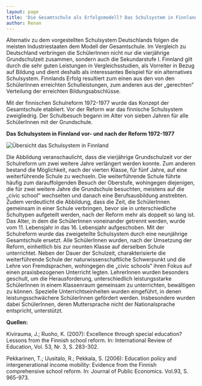 ```yaml
---
layout: page
title: 'Die Gesamtschule als Erfolgsmodell? Das Schulsystem in Finnland'
author: Renan
---
```

Alternativ zu dem vorgestellten Schulsystem Deutschlands folgen die meisten Industriestaaten dem Modell der Gesamtschule.
Im Vergleich zu Deutschland verbringen die SchülerInnen nicht nur die vierjährige Grundschulzeit zusammen, sondern auch die Sekundarstufe I.
Finnland gilt durch die sehr guten Leistungen in Vergleichsstudien, als Vorreiter in Bezug auf Bildung und dient deshalb als interessantes Beispiel für ein alternatives Schulsystem.
Finnlands Erfolg resultiert zum einen aus den von den SchülerInnen erreichten Schulleistungen, zum anderen aus der „gerechten“ Verteilung der erreichten Bildungsabschlüsse.

Mit der finnischen Schulreform 1972-1977 wurde das Konzept der Gesamtschule etabliert.
Vor der Reform war das finnische Schulsystem zweigliedrig.
Der Schulbesuch begann im Alter von sieben Jahren für alle SchülerInnen mit der Grundschule.

**Das Schulsystem in Finnland vor- und nach der Reform 1972-1977**

![Übersicht das Schulsystem in Finnland](https://images.athene-aachen.de/2018-10-Schulsystem-Finnland.png)

Die Abbildung veranschaulicht, dass die vierjährige Grundschulzeit vor der Schulreform um zwei weitere Jahre verlängert werden konnte.
Zum anderen bestand die Möglichkeit, nach der vierten Klasse, für fünf Jahre, auf eine weiterführende Schule zu wechseln.
Die weiterführende Schule führte häufig zum darauffolgenden Besuch der Oberstufe, wohingegen diejenigen, die für zwei weitere Jahre die Grundschule besuchten, meistens auf die „civic school“ wechselten und danach eine Berufsausbildung anstrebten.
Zudem verdeutlicht die Abbildung, dass die Zeit, die SchülerInnen gemeinsam in einer Schule verbringen, bevor sie in unterschiedliche Schultypen aufgeteilt werden, nach der Reform mehr als doppelt so lang ist.
Das Alter, in dem die SchülerInnen voneinander getrennt werden, wurde vom 11. Lebensjahr in das 16. Lebensjahr aufgeschoben.
Mit der Schulreform wurde das zweigeteilte Schulsystem durch eine neunjährige Gesamtschule ersetzt.
Alle SchülerInnen wurden, nach der Umsetzung der Reform, einheitlich bis zur neunten Klasse auf derselben Schule unterrichtet.
Neben der Dauer der Schulzeit, charakterisierte die weiterführende Schule der naturwissenschaftliche Schwerpunkt und die Lehre von Fremdsprachen, wohingegen die „civic schools“ ihren Fokus auf einen praxisbezogenen Unterricht legten.
LehrerInnen wurden besonders geschult, um die Herausforderung, unterschiedlich leistungsstarke SchülerInnen in einem Klassenraum gemeinsam zu unterrichten, bewältigen zu können.
Spezielle Unterrichtseinheiten wurden eingeführt, in denen leistungsschwächere SchülerInnen gefördert werden.
Insbesondere wurden dabei SchülerInnen, deren Muttersprache nicht der Nationalsprache entspricht, unterstützt.

**Quellen:**

Kivirauma, J.; Ruoho, K. (2007): Excellence through special education? Lessons from the
Finnish school reform. In: International Review of Education, Vol. 53, Nr. 3, S. 283-302.

Pekkarinen, T.; Uusitalo, R.; Pekkala, S. (2006): Education policy and intergenerational
income mobility: Evidence from the Finnish comprehensive school reform. In: Journal of
Public Economics. Vol.93, S. 965-973.
